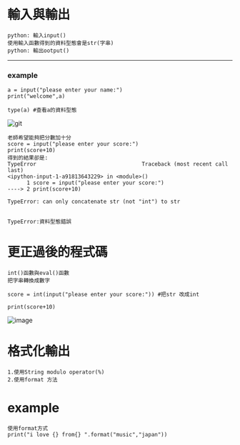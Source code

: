 # 輸入與輸出
```
python: 輸入input() 
使用輸入函數得到的資料型態會是str(字串)
python: 輸出ootput()
```
---
### example
```
a = input("please enter your name:")
print("welcome",a)

type(a) #查看a的資料型態

```
![git](https://user-images.githubusercontent.com/90738394/135252112-51cb060c-38fb-4cbe-91bd-484e164fb458.PNG)
```
老師希望能夠把分數加十分
score = input("please enter your score:")
print(score+10)
得到的結果卻是:
TypeError                                 Traceback (most recent call last)
<ipython-input-1-a91813643229> in <module>()
      1 score = input("please enter your score:")
----> 2 print(score+10)

TypeError: can only concatenate str (not "int") to str


```
```
TypeError:資料型態錯誤

```
# 更正過後的程式碼

```
int()函數與eval()函數
把字串轉換成數字

```
```
score = int(input("please enter your score:")) #把str 改成int

print(score+10)
```
![image](https://user-images.githubusercontent.com/90738394/135380576-03fd474c-f18c-475b-8b6b-319edff5060f.png)
# 格式化輸出
```
1.使用String modulo operator(%)
2.使用format 方法

```
# example 
```
使用format方式
print("i love {} from{} ".format("music","japan"))
```
